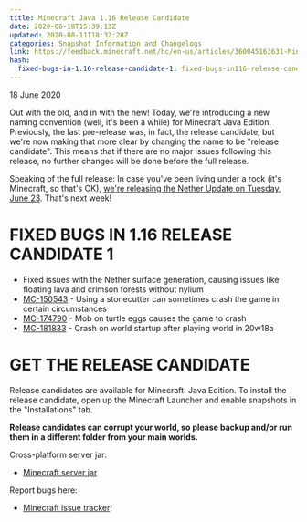 ```yaml
---
title: Minecraft Java 1.16 Release Candidate
date: 2020-06-18T15:39:13Z
updated: 2020-08-11T18:32:28Z
categories: Snapshot Information and Changelogs
link: https://feedback.minecraft.net/hc/en-us/articles/360045163631-Minecraft-Java-1-16-Release-Candidate
hash:
  fixed-bugs-in-1.16-release-candidate-1: fixed-bugs-in116-release-candidate-1
---
```


18 June 2020

Out with the old, and in with the new! Today, we're introducing a new naming convention (well, it's been a while) for Minecraft Java Edition. Previously, the last pre-release was, in fact, the release candidate, but we're now making that more clear by changing the name to be "release candidate". This means that if there are no major issues following this release, no further changes will be done before the full release.

Speaking of the full release: In case you've been living under a rock (it's Minecraft, so that's OK), [we're releasing the Nether Update on Tuesday, June 23](https://www.minecraft.net/article/the-nether-update-has-date-). That's next week!

# FIXED BUGS IN 1.16 RELEASE CANDIDATE 1

- Fixed issues with the Nether surface generation, causing issues like floating lava and crimson forests without nylium
- [MC-150543](https://bugs.mojang.com/browse/MC-150543) - Using a stonecutter can sometimes crash the game in certain circumstances
- [MC-174790](https://bugs.mojang.com/browse/MC-174790) - Mob on turtle eggs causes the game to crash
- [MC-181833](https://bugs.mojang.com/browse/MC-181833) - Crash on world startup after playing world in 20w18a

# GET THE RELEASE CANDIDATE

Release candidates are available for Minecraft: Java Edition. To install the release candidate, open up the Minecraft Launcher and enable snapshots in the "Installations" tab.

**Release candidates can corrupt your world, so please backup and/or run them in a different folder from your main worlds.**

Cross-platform server jar:

- [Minecraft server jar](https://launcher.mojang.com/v1/objects/7213e5ba8fe8d352141cf3dde907c26c43480092/server.jar)

Report bugs here:

- [Minecraft issue tracker](https://aka.ms/snapshotbugs?ref=blog)!
